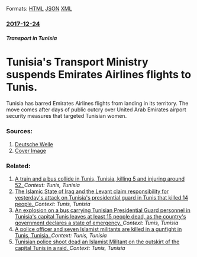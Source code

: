 
Formats: [HTML](/news/2017/12/24/tunisia-s-transport-ministry-suspends-emirates-airlines-flights-to-tunis.html)  [JSON](/news/2017/12/24/tunisia-s-transport-ministry-suspends-emirates-airlines-flights-to-tunis.json)  [XML](/news/2017/12/24/tunisia-s-transport-ministry-suspends-emirates-airlines-flights-to-tunis.xml)  

### [2017-12-24](/news/2017/12/24/index.md)

##### Transport in Tunisia
# Tunisia's Transport Ministry suspends Emirates Airlines flights to Tunis. 

Tunisia has barred Emirates Airlines flights from landing in its territory. The move comes after days of public outcry over United Arab Emirates airport security measures that targeted Tunisian women.


### Sources:

1. [Deutsche Welle](http://www.dw.com/en/tunisia-suspends-emirates-flights-over-women-security-measures/a-41924088)
1. [Cover Image](http://www.dw.com/image/37154166_304.jpg)

### Related:

1. [A train and a bus collide in Tunis, Tunisia, killing 5 and injuring around 52. ](/news/2016/12/28/a-train-and-a-bus-collide-in-tunis-tunisia-killing-5-and-injuring-around-52.md) _Context: Tunis, Tunisia_
2. [The Islamic State of Iraq and the Levant claim responsibility for yesterday's attack on Tunisia's presidential guard in Tunis that killed 14 people. ](/news/2015/11/25/the-islamic-state-of-iraq-and-the-levant-claim-responsibility-for-yesterday-s-attack-on-tunisia-s-presidential-guard-in-tunis-that-killed-14.md) _Context: Tunis, Tunisia_
3. [An explosion on a bus carrying Tunisian Presidential Guard personnel in Tunisia's capital Tunis leaves at least 15 people dead, as the country's government declares a state of emergency. ](/news/2015/11/24/an-explosion-on-a-bus-carrying-tunisian-presidential-guard-personnel-in-tunisia-s-capital-tunis-leaves-at-least-15-people-dead-as-the-count.md) _Context: Tunis, Tunisia_
4. [A police officer and seven Islamist militants are killed in a gunfight in Tunis, Tunisia. ](/news/2014/02/4/a-police-officer-and-seven-islamist-militants-are-killed-in-a-gunfight-in-tunis-tunisia.md) _Context: Tunis, Tunisia_
5. [Tunisian police shoot dead an Islamist Militant on the outskirt of the capital Tunis in a raid. ](/news/2013/08/6/tunisian-police-shoot-dead-an-islamist-militant-on-the-outskirt-of-the-capital-tunis-in-a-raid.md) _Context: Tunis, Tunisia_
